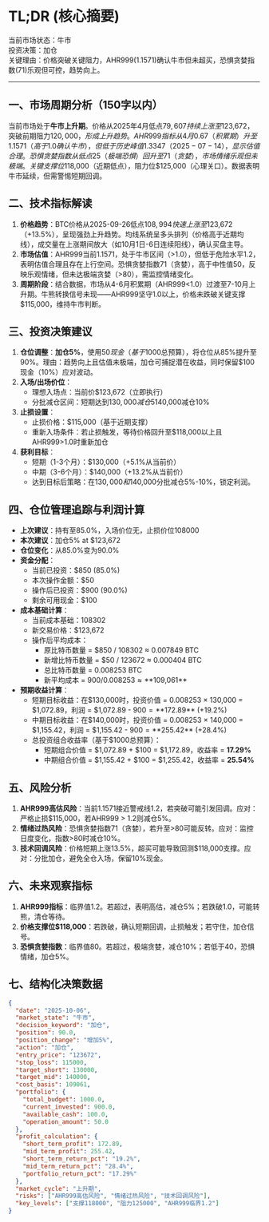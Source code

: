 # TL;DR (核心摘要)
当前市场状态：牛市  
投资决策：加仓  
关键理由：价格突破关键阻力，AHR999(1.1571)确认牛市但未超买，恐惧贪婪指数(71)乐观但可控，趋势向上。

---

## 一、市场周期分析（150字以内）
当前市场处于**牛市上升期**。价格从2025年4月低点$79,607持续上涨至$123,672，突破前期阻力$120,000，形成上升趋势。AHR999指标从4月0.67（积累期）升至1.1571（高于1.0确认牛市），但低于历史峰值1.3347（2025-07-14），显示估值合理。恐惧贪婪指数从低点25（极端恐惧）回升至71（贪婪），市场情绪乐观但未极端。关键支撑位$118,000（近期低点），阻力位$125,000（心理关口）。数据表明牛市延续，但需警惕短期回调。

## 二、技术指标解读
1. **价格趋势**：BTC价格从2025-09-26低点$108,994快速上涨至$123,672（+13.5%），呈现强劲上升趋势。均线系统呈多头排列（价格高于近期均线），成交量在上涨期间放大（如10月1日-6日连续阳线），确认买盘主导。
2. **市场估值**：AHR999当前1.1571，处于牛市区间（>1.0），但低于危险水平1.2，表明估值合理且存在上行空间。恐惧贪婪指数71（贪婪），高于中性值50，反映乐观情绪，但未达极端贪婪（>80），需监控情绪变化。
3. **周期阶段**：结合数据，市场从4-6月积累期（AHR999<1.0）过渡至7-10月上升期。牛熊转换信号未现——AHR999坚守1.0以上，价格未跌破关键支撑$115,000，维持牛市判断。

## 三、投资决策建议
1. **仓位调整**：**加仓5%**，使用$50现金（基于$1000总预算），将仓位从85%提升至90%。理由：趋势向上且估值未极端，加仓可捕捉潜在收益，同时保留$100现金（10%）应对波动。
2. **入场/出场价位**：  
   - 理想入场点：当前价$123,672（立即执行）  
   - 分批减仓区间：短期达到$130,000减仓5%，中期$140,000减仓10%  
3. **止损设置**：  
   - 止损价格：$115,000（基于近期支撑）  
   - 重新入场条件：若止损触发，等待价格回升至$118,000以上且AHR999>1.0时重新加仓  
4. **获利目标**：  
   - 短期（1-3个月）：$130,000（+5.1%从当前价）  
   - 中期（3-6个月）：$140,000（+13.2%从当前价）  
   - 达到目标后策略：在$130,000和$140,000分批减仓5%-10%，锁定利润。

## 四、仓位管理追踪与利润计算
- **上次建议**：持有至85.0%，入场价位无，止损价位108000  
- **本次建议**：加仓5% at $123,672  
- **仓位变化**：从85.0%变为90.0%  
- **资金分配**：  
  - 当前已投资：$850 (85.0%)  
  - 本次操作金额：$50  
  - 操作后已投资：$900 (90.0%)  
  - 剩余可用现金：$100  
- **成本基础计算**：  
  - 当前成本基础：108302  
  - 新交易价格：$123,672  
  - 操作后平均成本：  
    - 原比特币数量 = $850 / 108302 ≈ 0.007849 BTC  
    - 新增比特币数量 = $50 / 123672 ≈ 0.000404 BTC  
    - 总比特币数量 = 0.008253 BTC  
    - 新平均成本 = $900 / 0.008253 ≈ **$109,061**  
- **预期收益计算**：  
  - 短期目标收益：在$130,000时，投资价值 = 0.008253 × 130,000 = $1,072.89，利润 = $1,072.89 - $900 = **$172.89** (+19.2%)  
  - 中期目标收益：在$140,000时，投资价值 = 0.008253 × 140,000 = $1,155.42，利润 = $1,155.42 - $900 = **$255.42** (+28.4%)  
  - 总投资组合收益率（基于$1000总预算）：  
    - 短期组合价值 = $1,072.89 + $100 = $1,172.89，收益率 = **17.29%**  
    - 中期组合价值 = $1,155.42 + $100 = $1,255.42，收益率 = **25.54%**  

## 五、风险分析
1. **AHR999高估风险**：当前1.1571接近警戒线1.2，若突破可能引发回调。应对：严格止损$115,000，若AHR999 > 1.2则减仓5%。  
2. **情绪过热风险**：恐惧贪婪指数71（贪婪），若升至>80可能反转。应对：监控日度变化，指数>80时减仓10%。  
3. **技术回调风险**：价格短期上涨13.5%，超买可能导致回测$118,000支撑。应对：分批加仓，避免全仓入场，保留10%现金。

## 六、未来观察指标
1. **AHR999指标**：临界值1.2。若超过，表明高估，减仓5%；若跌破1.0，可能转熊，清仓等待。  
2. **价格支撑位$118,000**：若跌破，确认短期回调，止损触发；若守住，加仓信号。  
3. **恐惧贪婪指数**：临界值80。若超过，极端贪婪，减仓10%；若低于40，恐惧情绪，加仓5%。

## 七、结构化决策数据
```json
{
  "date": "2025-10-06",
  "market_state": "牛市",
  "decision_keyword": "加仓",
  "position": 90.0,
  "position_change": "增加5%",
  "action": "加仓",
  "entry_price": "123672",
  "stop_loss": 115000,
  "target_short": 130000,
  "target_mid": 140000,
  "cost_basis": 109061,
  "portfolio": {
    "total_budget": 1000.0,
    "current_invested": 900.0,
    "available_cash": 100.0,
    "operation_amount": 50.0
  },
  "profit_calculation": {
    "short_term_profit": 172.89,
    "mid_term_profit": 255.42,
    "short_term_return_pct": "19.2%",
    "mid_term_return_pct": "28.4%",
    "portfolio_return_pct": "17.29%"
  },
  "market_cycle": "上升期",
  "risks": ["AHR999高估风险", "情绪过热风险", "技术回调风险"],
  "key_levels": ["支撑118000", "阻力125000", "AHR999临界1.2"]
}
```